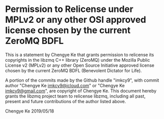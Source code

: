 # Permission to Relicense under MPLv2 or any other OSI approved license chosen by the current ZeroMQ BDFL

This is a statement by Chengye Ke
that grants permission to relicense its copyrights in the libzmq C++
library (ZeroMQ) under the Mozilla Public License v2 (MPLv2) or any other
Open Source Initiative approved license chosen by the current ZeroMQ
BDFL (Benevolent Dictator for Life).

A portion of the commits made by the Github handle "imkcy9", with
commit author "Chengye Ke <imkcy9@icloud.com>" or
"Chengye Ke <imkcy9@gmail.com>", are copyright of Chengye Ke.
This document hereby grants the libzmq project team to relicense libzmq,
including all past, present and future contributions of the author listed above.

Chengye Ke
2019/05/18